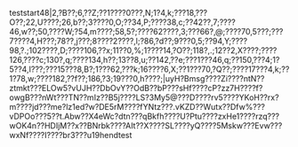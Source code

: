 teststart48|2,?B??;6,??Z;??1????0???,N;1?4,k;???18,???O??;22,U????;26,b??;3????0,O;??34,P;????38,c;??42??,7;????46,w??;50,????W;?54,m????;58,5?;????62????,3;???66?,@;????70,5???;???7????4,H???;78??,j???;8????2????,l;?86,?d??;9???0,5;??94,Y;????98,?.;102????,D;????106,??x;11??0,%;1????14,?O??;118?,.;12??2,X????;????126,????c;130?,q;????134,h??;13??8,u;??142,??e;???1???46,q;??150,???4;1?5??4,I???;???15???8,B?;1???62,???k;16????6,X;??1???70,?Q??;????17???4,k;??1?78,w;????182,??f??;186,?3;19???0,h????;|uyH?Bmsg????Zi????ntN??ztmkt???ELOw5?vUJH??DbOvY??OdB??bP???sHf????cP?zz7H????f?owgB???nWt???TN??mIz??B5j????LS?3My5@???D????rv5????YKoH??rx?m????jd???me?lz1ed?w?DE5rM????fYNtz???.vKZD??Wutx??Dfw%???vDPOo???5??t.Abw??X4eWc?dtn???qBkfh????U?Ptu????zxHe1????rzq???wOK4n??HDIjM??x??BNrbk????AIt??X????SL????yQ????5Mskw???Evw???wxNf????I????br3???u19hendtest
